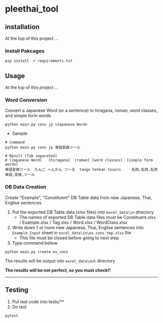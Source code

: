 # pleethai_tool

## installation
At the top of this project ...

### Install Pakcages
```
pip install -r requirements.txt
``` 



## Usage
At the top of this project ...

### Word Conversion
Convert a Japanese Word (or a sentence)
to hiragana, roman, word classes, and simple form words
```
python main.py conv jp <Japanese Word>
```
- Sample
```
# Command
python main.py conv jp 単語変換ツール

# Result (Tab separated)
# [Japanese Word]	[hiragana]	[roman]	[word classes]	[simple form words]
単語変換ツール  たんご へんかん つーる  tango henkan tsuuru     名詞,名詞,名詞  単語,変換,ツール
```

### DB Data Creation
Create "Example", "Constituent" DB Table data
from new Japanese, Thai, Englise sentences

1. Put the exported DB Table data (xlsx files) into `excel_data\in` directory
   - The names of exported DB Table data files must be Constituent.xlsx / Example.xlsx / Tag.xlsx / Word.xlsx / WordClass.xlsx
1. Write down 1 or more new Japanese, Thai, Englise sentences
into `Example_Input` sheet in `excel_data\in\ex_cons_tmp.xlsx` file
   - This file must be closed before going to next step
1. Type command bellow
```
python main.py create ex_cons
```

The results will be output into `excel_data\out` directory

**The results will be not perfect, so you must check!!**

__________
## Testing
1. Put test code into tests/**
2. Do test
```
pytest
```
